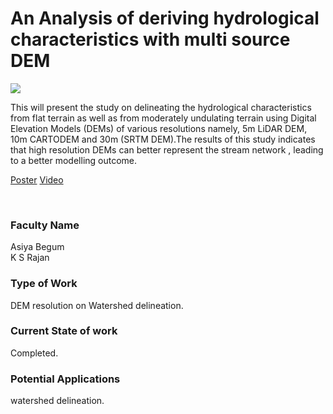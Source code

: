 # An Analysis of deriving hydrological characteristics with multi source DEM

![](https://i.imgur.com/COXGaUh.png)

This will present the study on delineating the hydrological characteristics from flat terrain as well as from moderately undulating terrain using Digital Elevation Models (DEMs) of various resolutions namely, 5m LiDAR DEM, 10m CARTODEM and 30m (SRTM DEM).The results of this study indicates that high resolution DEMs can better represent the stream network , leading to a better modelling outcome.

[Poster](01.%20An%20Analysis%20of%20deriving%20hydrological%20characteristics%20with%20multi%20source%20DEM.pdf)
[Video](https://rndshowcase.iiit.ac.in/tto/TTO_website_data/Videos/248.mp4)

<br>


### Faculty Name

Asiya Begum<br>
K S Rajan


### Type of Work

DEM resolution on Watershed delineation.


### Current State of work

Completed.


### Potential Applications

watershed delineation.

